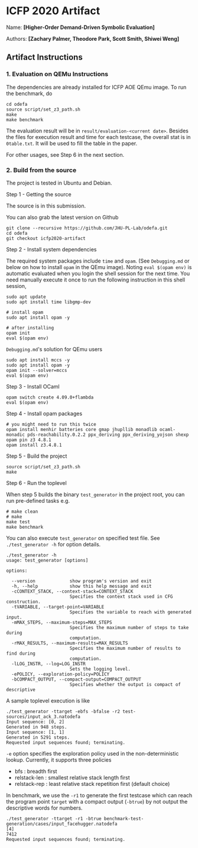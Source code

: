 # ICFP 2020 Artifact

Name:    **[Higher-Order Demand-Driven Symbolic Evaluation]**

Authors: **[Zachary Palmer, Theodore Park, Scott Smith, Shiwei Weng]**


## Artifact Instructions

### 1. Evaluation on QEMu Instructions

The dependencies are already installed for ICFP AOE QEmu image. To run the benchmark, do

```
cd odefa
source script/set_z3_path.sh
make
make benchmark
```

The evaluation result will be in `result/evaluation-<current date>`. Besides the files for execution result and time for each testcase, the overall stat is in `0table.txt`. It will be used to fill the table in the paper.

For other usages, see Step 6 in the next section.

### 2. Build from the source

The project is tested in Ubuntu and Debian.

Step 1 - Getting the source

The source is in this submission. 

You can also grab the latest version on Github

```
git clone --recursive https://github.com/JHU-PL-Lab/odefa.git
cd odefa
git checkout icfp2020-artifact 
```

Step 2 - Install system dependencies

The required system packages include `time` and `opam`. (See `Debugging.md` or below on how to install `opam` in the QEmu image). Noting `eval $(opam env)` is automatic evaluated when you login the shell session for the next time. You need manually execute it once to run the following instruction in this shell session,

```
sudo apt update
sudo apt install time libgmp-dev

# install opam
sudo apt install opam -y

# after installing
opam init
eval $(opam env)
```

`Debugging.md`'s solution for QEmu users
```
sudo apt install mccs -y
sudo apt install opam -y
opam init --solver=mccs
eval $(opam env)
```

Step 3 - Install OCaml

```
opam switch create 4.09.0+flambda
eval $(opam env)
```

Step 4 - Install opam packages

```
# you might need to run this twice
opam install menhir batteries core gmap jhupllib monadlib ocaml-monadic pds-reachability.0.2.2 ppx_deriving ppx_deriving_yojson shexp
opam pin z3 4.8.1
opam install z3.4.8.1
```

Step 5 - Build the project

```
source script/set_z3_path.sh
make
```

Step 6 - Run the toplevel

When step 5 builds the binary `test_generator` in the project root, you can run pre-defined tasks e.g.

```
# make clean
# make
make test
make benchmark
```

You can also execute `test_generator` on specified test file. See `./test_generator -h` for option details.

```
./test_generator -h
usage: test_generator [options]

options:

  --version             show program's version and exit
  -h, --help            show this help message and exit
  -cCONTEXT_STACK, --context-stack=CONTEXT_STACK
                        Specifies the context stack used in CFG construction.
  -tVARIABLE, --target-point=VARIABLE
                        Specifies the variable to reach with generated input.
  -mMAX_STEPS, --maximum-steps=MAX_STEPS
                        Specifies the maximum number of steps to take during
                        computation.
  -rMAX_RESULTS, --maximum-results=MAX_RESULTS
                        Specifies the maximum number of results to find during
                        computation.
  -lLOG_INSTR, --log=LOG_INSTR
                        Sets the logging level.
  -ePOLICY, --exploration-policy=POLICY
  -bCOMPACT_OUTPUT, --compact-output=COMPACT_OUTPUT
                        Specifies whether the output is compact of descriptive
```

A sample toplevel execution is like

```
./test_generator -ttarget -ebfs -bfalse -r2 test-sources/input_ack_3.natodefa
Input sequence: [0, 2]
Generated in 948 steps.
Input sequence: [1, 1]
Generated in 5291 steps.
Requested input sequences found; terminating.
```

`-e` option specifies the exploration policy used in the non-deterministic lookup. Currently, it supports three policies

- bfs : breadth first
- relstack-len : smallest relative stack length first
- relstack-rep : least relative stack repetition first (default choice)

In benchmark, we use the `-r1` to generate the first testcase which can reach the program point `target` with a compact output (`-btrue`) by not output the descriptive words for numbers.

```
./test_generator -ttarget -r1 -btrue benchmark-test-generation/cases/input_facehugger.natodefa
[4]
7412
Requested input sequences found; terminating.
```
